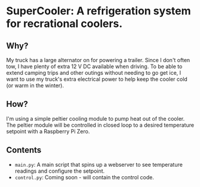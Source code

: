# SuperCooler: A refrigeration system for recrational coolers. 
## Why?
My truck has a large alternator on for powering a trailer. Since I don't often tow, I have plenty of extra 12 V DC available when driving. To be able to extend camping trips and other outings without needing to go get ice, I want to use my truck's extra electrical power to help keep the cooler cold (or warm in the winter). 

## How? 
I'm using a simple peltier cooling module to pump heat out of the cooler. The peltier module will be controlled in closed loop to a desired temperature setpoint with a Raspberry Pi Zero. 

## Contents
- `main.py`: A main script that spins up a webserver to see temperature readings and configure the setpoint.
- `control.py`: Coming soon - will contain the control code. 
